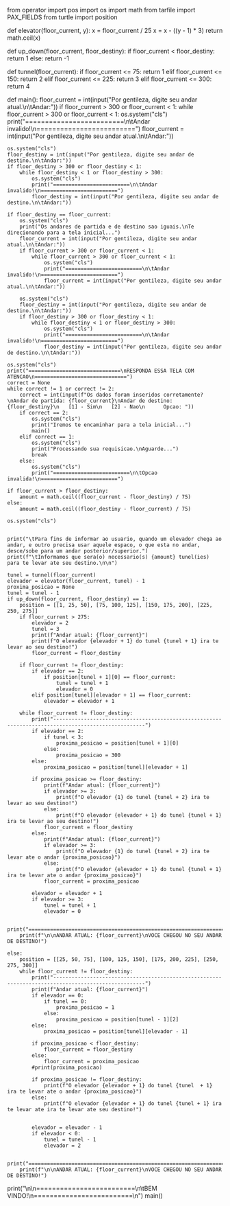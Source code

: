 from operator import pos
import os
import math
from tarfile import PAX_FIELDS
from turtle import position


def elevator(floor_current, y):
    x = floor_current / 25
    x = x - ((y - 1) * 3)
    return math.ceil(x)


def up_down(floor_current, floor_destiny):
    if floor_current < floor_destiny:
        return 1
    else:
        return -1


def tunnel(floor_current):
    if floor_current <= 75:
        return 1
    elif floor_current <= 150:
        return 2
    elif floor_current <= 225:
        return 3
    elif floor_current <= 300:
        return 4


def main():
    floor_current = int(input("Por gentileza, digite seu andar atual.\n\tAndar:"))
    if floor_current > 300 or floor_current < 1:
        while floor_current > 300 or floor_current < 1:
            os.system("cls")
            print("=========================\n\tAndar invalido!\n=========================")
            floor_current = int(input("Por gentileza, digite seu andar atual.\n\tAndar:"))
    
    os.system("cls")
    floor_destiny = int(input("Por gentileza, digite seu andar de destino.\n\tAndar:"))
    if floor_destiny > 300 or floor_destiny < 1:
        while floor_destiny < 1 or floor_destiny > 300:
            os.system("cls")
            print("=========================\n\tAndar invalido!\n=========================")
            floor_destiny = int(input("Por gentileza, digite seu andar de destino.\n\tAndar:"))
    
    if floor_destiny == floor_current:
        os.system("cls")
        print("Os andares de partida e de destino sao iguais.\nTe direcionando para a tela inicial...")
        floor_current = int(input("Por gentileza, digite seu andar atual.\n\tAndar:"))
        if floor_current > 300 or floor_current < 1:
            while floor_current > 300 or floor_current < 1:
                os.system("cls")
                print("=========================\n\tAndar invalido!\n=========================")
                floor_current = int(input("Por gentileza, digite seu andar atual.\n\tAndar:"))
        
        os.system("cls")
        floor_destiny = int(input("Por gentileza, digite seu andar de destino.\n\tAndar:"))
        if floor_destiny > 300 or floor_destiny < 1:
            while floor_destiny < 1 or floor_destiny > 300:
                os.system("cls")
                print("=========================\n\tAndar invalido!\n=========================")
                floor_destiny = int(input("Por gentileza, digite seu andar de destino.\n\tAndar:"))
    
    os.system("cls")
    print("==============================\nRESPONDA ESSA TELA COM ATENCAO\n==============================")
    correct = None
    while correct != 1 or correct != 2:
        correct = int(input(f"Os dados foram inseridos corretamente?\nAndar de partida: {floor_current}\nAndar de destino: {floor_destiny}\n   [1] - Sim\n   [2] - Nao\n      Opcao: "))
        if correct == 2:
            os.system("cls")
            print("Iremos te encaminhar para a tela inicial...")
            main()
        elif correct == 1:
            os.system("cls")
            print("Processando sua requisicao.\nAguarde...")
            break
        else:
            os.system("cls")
            print("=========================\n\tOpcao invalida!\n=========================")
        
    if floor_current > floor_destiny:
        amount = math.ceil((floor_current - floor_destiny) / 75)
    else:
        amount = math.ceil((floor_destiny - floor_current) / 75)
    
    os.system("cls")
    
    
    print("\tPara fins de informar ao usuario, quando um elevador chega ao andar, e outro precisa usar aquele espaco, o que esta no andar, desce/sobe para um andar posterior/superior.")
    print(f"\tInformamos que sera(o) necessario(s) {amount} tunel(ies) para te levar ate seu destino.\n\n")
    
    tunel = tunnel(floor_current)
    elevador = elevator(floor_current, tunel) - 1
    proxima_posicao = None
    tunel = tunel - 1
    if up_down(floor_current, floor_destiny) == 1:
        position = [[1, 25, 50], [75, 100, 125], [150, 175, 200], [225, 250, 275]]
        if floor_current > 275:
            elevador = 2
            tunel = 3
            print(f"Andar atual: {floor_current}")
            print(f"O elevador {elevador + 1} do tunel {tunel + 1} ira te levar ao seu destino!")
            floor_current = floor_destiny
            
        if floor_current != floor_destiny:
            if elevador == 2:
                if position[tunel + 1][0] == floor_current:
                    tunel = tunel + 1
                    elevador = 0
            elif position[tunel][elevador + 1] == floor_current:
                elevador = elevador + 1
                
        while floor_current != floor_destiny:
            print("----------------------------------------------------------------------------------------------------")
            if elevador == 2:
                if tunel < 3:
                    proxima_posicao = position[tunel + 1][0]
                else:
                    proxima_posicao = 300
            else:
                proxima_posicao = position[tunel][elevador + 1]
            
            if proxima_posicao >= floor_destiny:
                print(f"Andar atual: {floor_current}")
                if elevador >= 3:
                    print(f"O elevador {1} do tunel {tunel + 2} ira te levar ao seu destino!")
                else:
                    print(f"O elevador {elevador + 1} do tunel {tunel + 1} ira te levar ao seu destino!")
                floor_current = floor_destiny
            else:
                print(f"Andar atual: {floor_current}")
                if elevador >= 3:
                    print(f"O elevador {1} do tunel {tunel + 2} ira te levar ate o andar {proxima_posicao}")
                else:
                    print(f"O elevador {elevador + 1} do tunel {tunel + 1} ira te levar ate o andar {proxima_posicao}")
                floor_current = proxima_posicao
            
            elevador = elevador + 1
            if elevador >= 3:
                tunel = tunel + 1
                elevador = 0
        
        print("====================================================================================================")
        print(f"\n\nANDAR ATUAL: {floor_current}\nVOCE CHEGOU NO SEU ANDAR DE DESTINO!")
    
    else:
        position = [[25, 50, 75], [100, 125, 150], [175, 200, 225], [250, 275, 300]]
        while floor_current != floor_destiny:
            print("----------------------------------------------------------------------------------------------------")
            print(f"Andar atual: {floor_current}")
            if elevador == 0:
                if tunel == 0:
                    proxima_posicao = 1
                else:
                    proxima_posicao = position[tunel - 1][2]
            else:
                proxima_posicao = position[tunel][elevador - 1]
            
            if proxima_posicao < floor_destiny:
                floor_current = floor_destiny
            else:
                floor_current = proxima_posicao
            #print(proxima_posicao)
                
            if proxima_posicao != floor_destiny:
                print(f"O elevador {elevador + 1} do tunel {tunel  + 1} ira te levar ate o andar {proxima_posicao}")
            else:
                print(f"O elevador {elevador + 1} do tunel {tunel + 1} ira te levar ate ira te levar ate seu destino!")
                
                
            elevador = elevador - 1
            if elevador < 0:
                tunel = tunel - 1
                elevador = 2
            
        print("====================================================================================================")
        print(f"\n\nANDAR ATUAL: {floor_current}\nVOCE CHEGOU NO SEU ANDAR DE DESTINO!")  
            
    


print("\n\n=========================\n\tBEM VINDO!\n=========================\n")
main()
